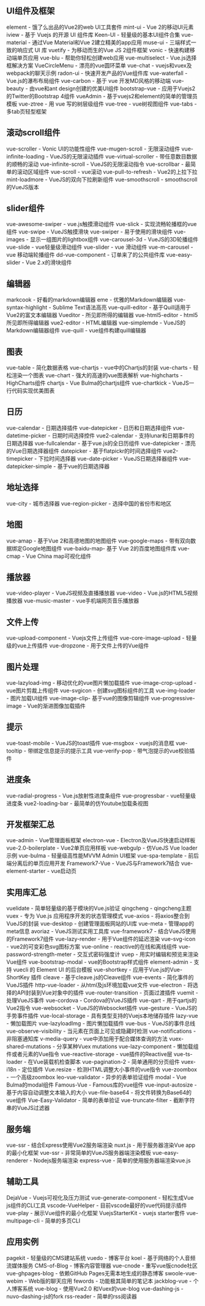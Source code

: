 

## UI组件及框架

element - 饿了么出品的Vue2的web UI工具套件
mint-ui - Vue 2的移动UI元素
iview - 基于 Vuejs 的开源 UI 组件库
Keen-UI - 轻量级的基本UI组件合集
vue-material - 通过Vue Material和Vue 2建立精美的app应用
muse-ui - 三端样式一致的响应式 UI 库
vuetify - 为移动而生的Vue JS 2组件框架
vonic - 快速构建移动端单页应用
vue-blu - 帮助你轻松创建web应用
vue-multiselect - Vue.js选择框解决方案
VueCircleMenu - 漂亮的vue圆环菜单
vue-chat - vuejs和vuex及webpack的聊天示例
radon-ui - 快速开发产品的Vue组件库
vue-waterfall - Vue.js的瀑布布局组件
vue-carbon - 基于 vue 开发MD风格的移动端
vue-beauty - 由vue和ant design创建的优美UI组件
bootstrap-vue - 应用于Vuejs2的Twitter的Bootstrap 4组件
vueAdmin - 基于vuejs2和element的简单的管理员模板
vue-ztree - 用 vue 写的树层级组件
vue-tree - vue树视图组件
vue-tabs - 多tab页轻型框架

## 滚动scroll组件

vue-scroller - Vonic UI的功能性组件
vue-mugen-scroll - 无限滚动组件
vue-infinite-loading - VueJS的无限滚动插件
vue-virtual-scroller - 带任意数目数据的顺畅的滚动
vue-infinite-scroll - VueJS的无限滚动指令
vue-scrollbar - 最简单的滚动区域组件
vue-scroll - vue滚动
vue-pull-to-refresh - Vue2的上拉下拉
mint-loadmore - VueJS的双向下拉刷新组件
vue-smoothscroll - smoothscroll的VueJS版本

## slider组件

vue-awesome-swiper - vue.js触摸滑动组件
vue-slick - 实现流畅轮播框的vue组件
vue-swipe - VueJS触摸滑块
vue-swiper - 易于使用的滑块组件
vue-images - 显示一组图片的lightbox组件
vue-carousel-3d - VueJS的3D轮播组件
vue-slide - vue轻量级滑动组件
vue-slider - vue 滑动组件
vue-m-carousel - vue 移动端轮播组件
dd-vue-component - 订单来了的公共组件库
vue-easy-slider - Vue 2.x的滑块组件

## 编辑器

markcook - 好看的markdown编辑器
eme - 优雅的Markdown编辑器
vue-syntax-highlight - Sublime Text语法高亮
vue-quill-editor - 基于Quill适用于Vue2的富文本编辑器
Vueditor - 所见即所得的编辑器
vue-html5-editor - html5所见即所得编辑器
vue2-editor - HTML编辑器
vue-simplemde - VueJS的Markdown编辑器组件
vue-quill - vue组件构建quill编辑器

## 图表

vue-table - 简化数据表格
vue-chartjs - vue中的Chartjs的封装
vue-charts - 轻松渲染一个图表
vue-chart - 强大的高速的vue图表解析
vue-highcharts - HighCharts组件
chartjs - Vue Bulma的chartjs组件
vue-chartkick - VueJS一行代码实现优美图表

## 日历

vue-calendar - 日期选择插件
vue-datepicker - 日历和日期选择组件
vue-datetime-picker - 日期时间选择控件
vue2-calendar - 支持lunar和日期事件的日期选择器
vue-fullcalendar - 基于vue.js的全日历组件
vue-datepicker - 漂亮的Vue日期选择器组件
datepicker - 基于flatpickr的时间选择组件
vue2-timepicker - 下拉时间选择器
vue-date-picker - VueJS日期选择器组件
vue-datepicker-simple - 基于vue的日期选择器

## 地址选择

vue-city - 城市选择器
vue-region-picker - 选择中国的省份市和地区

## 地图

vue-amap - 基于Vue 2和高德地图的地图组件
vue-google-maps - 带有双向数据绑定Google地图组件
vue-baidu-map- 基于 Vue 2的百度地图组件库
vue-cmap - Vue China map可视化组件

## 播放器

vue-video-player - VueJS视频及直播播放器
vue-video - Vue.js的HTML5视频播放器
vue-music-master - vue手机端网页音乐播放器

## 文件上传

vue-upload-component - Vuejs文件上传组件
vue-core-image-upload - 轻量级的vue上传插件
vue-dropzone - 用于文件上传的Vue组件

## 图片处理

vue-lazyload-img - 移动优化的vue图片懒加载插件
vue-image-crop-upload - vue图片剪裁上传组件
vue-svgicon - 创建svg图标组件的工具
vue-img-loader - 图片加载UI组件
vue-image-clip- 基于vue的图像剪辑组件
vue-progressive-image - Vue的渐进图像加载插件

## 提示

vue-toast-mobile - VueJS的toast插件
vue-msgbox - vuejs的消息框
vue-tooltip - 带绑定信息提示的提示工具
vue-verify-pop - 带气泡提示的vue校验插件

## 进度条

vue-radial-progress - Vue.js放射性进度条组件
vue-progressbar - vue轻量级进度条
vue2-loading-bar - 最简单的仿Youtube加载条视图

## 开发框架汇总

vue-admin - Vue管理面板框架
electron-vue - Electron及VueJS快速启动样板
vue-2.0-boilerplate - Vue2单页应用样板
vue-webgulp - 仿VueJS Vue loader示例
vue-bulma - 轻量级高性能MVVM Admin UI框架
vue-spa-template - 前后端分离后的单页应用开发
Framework7-Vue - VueJS与Framework7结合
vue-element-starter - vue启动页

## 实用库汇总

vuelidate - 简单轻量级的基于模块的Vue.js验证
qingcheng - qingcheng主题
vuex - 专为 Vue.js 应用程序开发的状态管理模式
vue-axios - 将axios整合到VueJS的封装
vue-desktop - 创建管理面板网站的UI库
vue-meta - 管理app的meta信息
avoriaz - VueJS测试实用工具库
vue-framework7 - 结合VueJS使用的Framework7组件
vue-lazy-render - 用于Vue组件的延迟渲染
vue-svg-icon - vue2的可变彩色svg图标方案
vue-online - reactive的在线和离线组件
vue-password-strength-meter - 交互式密码强度计
vuep - 用实时编辑和预览来渲染Vue组件
vue-bootstrap-modal - vue的Bootstrap样式组件
element-admin - 支持 vuecli 的 Element UI 的后台模板
vue-shortkey - 应用于Vue.js的Vue-ShortKey 插件
cleave - 基于cleave.js的Cleave组件
vue-events - 简化事件的VueJS插件
http-vue-loader - 从html及js环境加载vue文件
vue-electron - 将选择的API封装到Vue对象中的插件
vue-router-transition - 页面过渡插件
vuemit - 处理VueJS事件
vue-cordova - Cordova的VueJS插件
vue-qart - 用于qartjs的Vue2指令
vue-websocket - VueJS的Websocket插件
vue-gesture - VueJS的手势事件插件
vue-local-storage - 具有类型支持的Vuejs本地储存插件
lazy-vue - 懒加载图片
vue-lazyloadImg - 图片懒加载插件
vue-bus - VueJS的事件总线
vue-observe-visibility - 当元素在页面上可见或隐藏时检测
vue-notifications - 非阻塞通知库
v-media-query - vue中添加用于配合媒体查询的方法
vuex-shared-mutations - 分享某种Vuex mutations
vue-lazy-component - 懒加载组件或者元素的Vue指令
vue-reactive-storage - vue插件的Reactive层
vue-ts-loader - 在Vue装载机检查脚本
vue-pagination-2 - 简单通用的分页组件
vuex-i18n - 定位插件
Vue.resize - 检测HTML调整大小事件的vue指令
vue-zoombox - 一个高级zoombox
leo-vue-validator - 异步的表单验证组件
modal - Vue Bulma的modal组件
Famous-Vue - Famous库的vue组件
vue-input-autosize - 基于内容自动调整文本输入的大小
vue-file-base64 - 将文件转换为Base64的vue组件
Vue-Easy-Validator - 简单的表单验证
vue-truncate-filter - 截断字符串的VueJS过滤器

## 服务端

vue-ssr - 结合Express使用Vue2服务端渲染
nuxt.js - 用于服务器渲染Vue app的最小化框架
vue-ssr - 非常简单的VueJS服务器端渲染模板
vue-easy-renderer - Nodejs服务端渲染
express-vue - 简单的使用服务器端渲染vue.js

## 辅助工具

DejaVue - Vuejs可视化及压力测试
vue-generate-component - 轻松生成Vue js组件的CLI工具
vscode-VueHelper - 目前vscode最好的vue代码提示插件
vue-play - 展示Vue组件的最小化框架
VuejsStarterKit - vuejs starter套件
vue-multipage-cli - 简单的多页CLI

## 应用实例

pagekit - 轻量级的CMS建站系统
vuedo - 博客平台
koel - 基于网络的个人音频流媒体服务
CMS-of-Blog - 博客内容管理器
vue-cnode - 重写vue版cnode社区
vue-ghpages-blog - 依赖GitHub Pages无需本地生成的静态博客
swoole-vue-webim - Web版的聊天应用
fewords - 功能极其简单的笔记本
jackblog-vue - 个人博客系统
vue-blog - 使用Vue2.0 和Vuex的vue-blog
vue-dashing-js - nuvo-dashing-js的fork
rss-reader - 简单的rss阅读器

